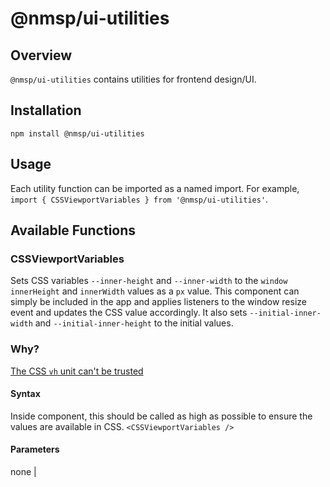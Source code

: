 # @nmsp/ui-utilities

## Overview
`@nmsp/ui-utilities` contains utilities for frontend design/UI.

## Installation
`npm install @nmsp/ui-utilities`

## Usage
Each utility function can be imported as a named import. For example,
`import { CSSViewportVariables } from '@nmsp/ui-utilities'`.

## Available Functions
### CSSViewportVariables
Sets CSS variables `--inner-height` and `--inner-width` to the `window` `innerHeight` and
`innerWidth` values as a `px` value. This component can simply be included in the app and applies
listeners to the window resize event and updates the CSS value accordingly. It also sets
`--initial-inner-width` and `--initial-inner-height` to the initial values.

### Why?
[The CSS `vh` unit can't be trusted](https://stackoverflow.com/questions/37112218/css3-100vh-not-constant-in-mobile-browser)

#### Syntax
Inside component, this should be called as high as possible to ensure the values are available in
CSS.
`<CSSViewportVariables />`

#### Parameters
none                                                                                                                             |
